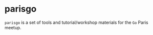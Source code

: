 parisgo
=======

``parisgo`` is a set of tools and tutorial/workshop materials for the
``Go`` Paris meetup.

